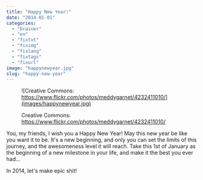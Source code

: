 ```yaml
---
title: "Happy New Year!"
date: "2014-01-01"
categories: 
  - "brainer"
  - "en"
  - "fixtxt"
  - "fiximg"
  - "fixlang"
  - "fixtags"
  - "fixurl"
image: "happynewyear.jpg"
slug: "happy-new-year"
---
```


<figure>

![Creative Commons: https://www.flickr.com/photos/meddygarnet/4232411010/](images/happynewyear.jpg)

<figcaption>

Creative Commons: https://www.flickr.com/photos/meddygarnet/4232411010/

</figcaption>

</figure>

You, my friends, I wish you a Happy New Year! May this new year be like you want it to be. It's a new beginning, and only you can set the limits of this journey, and the awesomeness level it will reach. Take this 1st of January as the beginning of a new milestone in your life, and make it the best you ever had...

In 2014, let's make epic shit!
